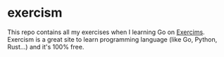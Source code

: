 # exercism

This repo contains all my exercises when I learning Go on [Exercims](https://exercism.org/). Exercism is a great site to learn programming language (like Go, Python, Rust...) and it's 100% free.
